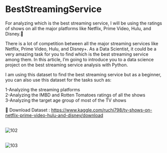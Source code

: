 # BestStreamingService
For analyzing which is the best streaming service, I will be using the ratings of shows on all the major platforms like Netflix, Prime Video, Hulu, and Disney.🧠

There is a lot of competition between all the major streaming services like Netflix, Prime Video, Hulu, and Disney+. As a Data Scientist, it could be a very amazing task for you to find which is the best streaming service among them. In this article, I’m going to introduce you to a data science project on the best streaming service analysis with Python.

I am using this dataset to find the best streaming service but as a beginner, you can also use this dataset for the tasks such as:

1-Analyzing the streaming platforms</br>
2-Analyzing the IMBD and Rotten Tomatoes ratings of all the shows</br>
3-Analyzing the target age group of most of the TV shows</br>

🔴 Download Dataset : https://www.kaggle.com/ruchi798/tv-shows-on-netflix-prime-video-hulu-and-disney/download
</br></br>


![102](https://user-images.githubusercontent.com/108976550/204890734-f8eb386a-0411-43bf-af09-abcbc60c62a1.jpg)</br></br>

![103](https://user-images.githubusercontent.com/108976550/204890751-41e489e8-5e5a-40a7-bfca-9b843f811d81.jpg)
